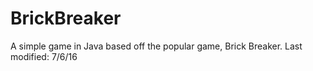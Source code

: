 # BrickBreaker
A simple game in Java based off the popular game, Brick Breaker. Last modified: 7/6/16
